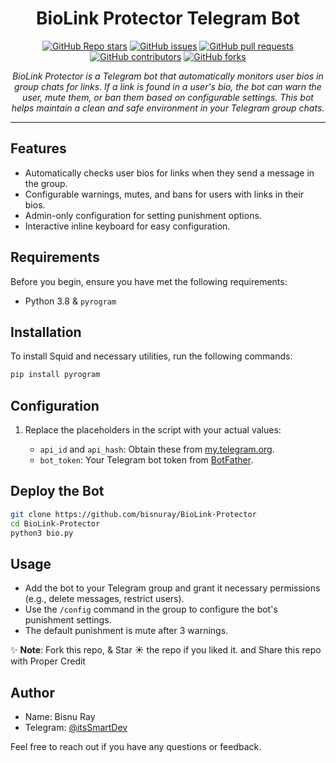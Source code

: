 <h1 align="center">BioLink Protector Telegram Bot</h1>

<p align="center">
  <a href="https://github.com/bisnuray/BioLink-Protector/stargazers"><img src="https://img.shields.io/github/stars/bisnuray/BioLink-Protector?color=blue&style=flat" alt="GitHub Repo stars"></a>
  <a href="https://github.com/bisnuray/BioLink-Protector/issues"><img src="https://img.shields.io/github/issues/bisnuray/BioLink-Protector" alt="GitHub issues"></a>
  <a href="https://github.com/bisnuray/BioLink-Protector/pulls"><img src="https://img.shields.io/github/issues-pr/bisnuray/BioLink-Protector" alt="GitHub pull requests"></a>
  <a href="https://github.com/bisnuray/BioLink-Protector/graphs/contributors"><img src="https://img.shields.io/github/contributors/bisnuray/BioLink-Protector?style=flat" alt="GitHub contributors"></a>
  <a href="https://github.com/bisnuray/BioLink-Protector/network/members"><img src="https://img.shields.io/github/forks/bisnuray/BioLink-Protector?style=flat" alt="GitHub forks"></a>
</p>

<p align="center">
  <em>BioLink Protector is a Telegram bot that automatically monitors user bios in group chats for links. If a link is found in a user's bio, the bot can warn the user, mute them, or ban them based on configurable settings. This bot helps maintain a clean and safe environment in your Telegram group chats.
</em>
</p>
<hr>

## Features

- Automatically checks user bios for links when they send a message in the group.
- Configurable warnings, mutes, and bans for users with links in their bios.
- Admin-only configuration for setting punishment options.
- Interactive inline keyboard for easy configuration.
## Requirements

Before you begin, ensure you have met the following requirements:

- Python 3.8 & `pyrogram`

## Installation

To install Squid and necessary utilities, run the following commands:

```bash
pip install pyrogram

```

## Configuration

1. Replace the placeholders in the script with your actual values:

    - `api_id` and `api_hash`: Obtain these from [my.telegram.org](https://my.telegram.org).
    - `bot_token`: Your Telegram bot token from [BotFather](https://t.me/BotFather).

## Deploy the Bot

```sh
git clone https://github.com/bisnuray/BioLink-Protector
cd BioLink-Protector
python3 bio.py
```

## Usage

- Add the bot to your Telegram group and grant it necessary permissions (e.g., delete messages, restrict users).
- Use the `/config` command in the group to configure the bot's punishment settings.
- The default punishment is mute after 3 warnings.


✨ **Note**: Fork this repo, & Star ☀️ the repo if you liked it. and Share this repo with Proper Credit

## Author

- Name: Bisnu Ray
- Telegram: [@itsSmartDev](https://t.me/itsSmartDev)

Feel free to reach out if you have any questions or feedback.
